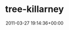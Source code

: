 ---
title:		"tree-killarney"
mediatype:		"upload"
description:		"TBC"
date:		"2011-03-27 19:14:36+00:00"
album:		"landscapes"
filename:		"tree-killarney.md"
series:		""
cl_public_id:		"landscapes/tree-killarney"
cl_version:		1497004743
format:		"tiff"
bytes:		3836764
width:		2151
height:		1440
exposure_mode:		"Manual"
program:		"Manual"
aperture:		"3.5"
focal_length:		"18.0 mm"
iso:		"400"
shutter_speed:		"1/640"
metering:		"Center-weighted average"
flash:		"No Flash"
white_balance:		"Custom"
colour_temp:		"4750"
has_crop:		"false"
orientation:		"Horizontal (normal)"
camera_model:		"NIKON D200"
lens_info:		"18-200mm f/3.5-5.6"
artist:		"No artist info"
x_resolution:		"300"
y_resolution:		"300"
---